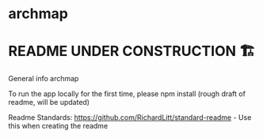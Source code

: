 # archmap

# README UNDER CONSTRUCTION 🏗

General info
archmap

To run the app locally for the first time, please npm install (rough draft of readme, will be updated)

Readme Standards: https://github.com/RichardLitt/standard-readme - Use this when creating the readme

